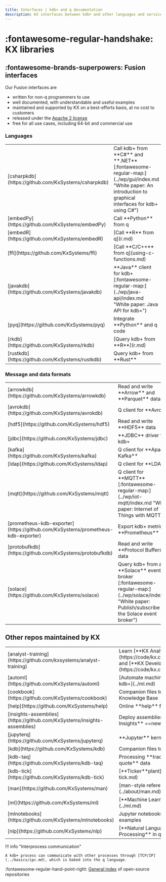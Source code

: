 ```yaml
---
title: Interfaces | kdb+ and q documentation
description: KX interfaces between kdb+ and other languages and services
---
```

# :fontawesome-regular-handshake: KX libraries


## :fontawesome-brands-superpowers: Fusion interfaces

Our Fusion interfaces are

-   written for non-q programmers to use
-   well documented, with understandable and useful examples
-   maintained and supported by KX on a best-efforts basis, at no cost to customers
-   released under the [Apache 2 license](https://www.apache.org/licenses/LICENSE-2.0)
-   free for all use cases, including 64-bit and commercial use

### Languages

<table class="kx-compact" markdown>
<tr markdown><td markdown>[csharpkdb](https://github.com/KxSystems/csharpkdb)</td><td markdown>Call kdb+ from **C#** and **.NET** [:fontawesome-regular-map:](../wp/gui/index.md "White paper: An introduction to graphical interfaces for kdb+ using C#")</td></tr>
<tr markdown><td markdown>[embedPy](https://github.com/KxSystems/embedPy)</td><td markdown>Call **Python** from q</td></tr>
<tr markdown><td markdown>[embedR](https://github.com/KxSystems/embedR)</td><td markdown>[Call **R** from q](r.md)</td></tr>
<tr markdown><td markdown>[ffi](https://github.com/KxSystems/ffi)</td><td markdown>[Call **C/C++** from q](using-c-functions.md)</td></tr>
<tr markdown><td markdown>[javakdb](https://github.com/KxSystems/javakdb)</td><td markdown>**Java** client for kdb+ [:fontawesome-regular-map:](../wp/java-api/index.md "White paper: Java API for kdb+")</td>
<tr markdown><td markdown>[pyq](https://github.com/KxSystems/pyq)</td><td markdown>Integrate **Python** and q code</td></tr>
<tr markdown><td markdown>[rkdb](https://github.com/KxSystems/rkdb)</td><td markdown>[Query kdb+ from **R**](r.md)</td></tr>
<tr markdown><td markdown>[rustkdb](https://github.com/KxSystems/rustkdb)</td><td markdown>Query kdb+ from **Rust**</td></tr>
</tr>
</table>


### Message and data formats

<table class="kx-compact" markdown>
<tr markdown><td markdown>[arrowkdb](https://github.com/KxSystems/arrowkdb)</td><td markdown>Read and write **Arrow** and **Parquet** data</td></tr>
<tr markdown><td markdown>[avrokdb](https://github.com/KxSystems/avrokdb)</td><td markdown>Q client for **Avro**</td></tr>
<tr markdown><td markdown>[hdf5](https://github.com/KxSystems/hdf5)</td><td markdown>Read and write **HDF5** data</td></tr>
<tr markdown><td markdown>[jdbc](https://github.com/KxSystems/jdbc)</td><td markdown>**JDBC** driver for kdb+</td>
<tr markdown><td markdown>[kafka](https://github.com/KxSystems/kafka)</td><td markdown>Q client for **Apache Kafka**</td></tr>
<tr markdown><td markdown>[ldap](https://github.com/KxSystems/ldap)</td><td markdown>Q client for **LDAP**</td></tr>
<tr markdown><td markdown>[mqtt](https://github.com/KxSystems/mqtt)</td><td markdown>Q client for **MQTT** [:fontawesome-regular-map:](../wp/iot-mqtt/index.md "White paper: Internet of Things with MQTT")</td></tr>
<tr markdown><td markdown>[prometheus-kdb-exporter](https://github.com/KxSystems/prometheus-kdb-exporter)</td><td markdown>Export kdb+ metrics to **Prometheus**</td></tr>
<tr markdown><td markdown>[protobufkdb](https://github.com/KxSystems/protobufkdb)</td><td markdown>Read and write **Protocol Buffers** data</td></tr>
<tr markdown><td markdown>[solace](https://github.com/KxSystems/solace)</td><td markdown>Query kdb+ from a **Solace** event broker [:fontawesome-regular-map:](../wp/solace/index.md "White paper: Publish/subscribe with the Solace event broker")</td></tr>
</tr>
</table>


## Other repos maintained by KX

<table class="kx-compact" markdown>
<tr markdown><td markdown>[analyst-training](https://github.com/kxsystems/analyst-training)</td><td markdown>Learn [**KX Analyst**](https://code/kx.com//analyst) and [**KX Developer**](https://code/kx.com/developer)</td> </tr>
<tr markdown><td markdown>[automl](https://github.com/KxSystems/automl)</td><td markdown>[Automate machine learning in kdb+](../ml.md)</td></tr>
<tr markdown><td markdown>[cookbook](https://github.com/KxSystems/cookbook)</td><td markdown>Companion files to the Knowledge Base</td></tr>
<tr markdown><td markdown>[help](https://github.com/KxSystems/help)</td><td markdown>Online **help** for q</td></tr>
<tr markdown><td markdown>[insights-assemblies](https://github.com/KxSystems/insights-assemblies)</td><td markdown> Deploy assemblies for **KX Insights** ==new==</td></tr>
<tr markdown><td markdown>[jupyterq](https://github.com/KxSystems/jupyterq)</td><td markdown>**Jupyter** kernel for kdb+</td>
<tr markdown><td markdown>[kdb](https://github.com/KxSystems/kdb)</td><td markdown>Companion files to **kdb+**</td></tr>
<tr markdown><td markdown>[kdb-taq](https://github.com/KxSystems/kdb-taq)</td><td markdown>Processing **trade-and-quote** data</td></tr>
<tr markdown><td markdown>[kdb-tick](https://github.com/KxSystems/kdb-tick)</td><td markdown>[**Ticker**plant](../kb/kdb-tick.md)</td></tr>
<tr markdown><td markdown>[man](https://github.com/KxSystems/man)</td><td markdown>[man-style reference](../about/man.md)</td></tr>
<tr markdown><td markdown>[ml](https://github.com/KxSystems/ml)</td><td markdown>[**Machine Learning** Toolkit](../ml.md)</td></tr>
<tr markdown><td markdown>[mlnotebooks](https://github.com/KxSystems/mlnotebooks)</td><td markdown>Jupyter notebooks with ML examples</td></tr>
<tr markdown><td markdown>[nlp](https://github.com/KxSystems/nlp)</td><td markdown>[**Natural Language Processing** in q](../ml.md)</td></tr>
</tr>
</table>



!!! info "Interprocess communication"

	A kdb+ process can communicate with other processes through [TCP/IP](../basics/ipc.md), which is baked into the q language. 

:fontawesome-regular-hand-point-right: [General index](../github.md) of open-source repositories


